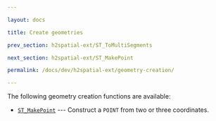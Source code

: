 ```yaml
---

layout: docs

title: Create geometries

prev_section: h2spatial-ext/ST_ToMultiSegments

next_section: h2spatial-ext/ST_MakePoint

permalink: /docs/dev/h2spatial-ext/geometry-creation/

---
```


The following geometry creation functions are available:

* [`ST_MakePoint`](../ST_MakePoint) --- Construct a `POINT` from two or three
  coordinates.
